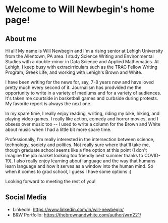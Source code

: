 # Welcome to Will Newbegin's home page!

## About me

Hi all! My name is Will Newbegin and I'm a rising senior at Lehigh University from the Allentown, PA area. I study Science Writing and Environmental Studies with a double-minor in Data Science and Applied Mathematics. At Lehigh, I keep busy with extracirriculars such as the TRAC Fellow Writing Program, Greek Life, and working with Lehigh's Brown and White. 

I have been writing for the news for, say, 7-8 years now and have loved pretty much every second of it. Journalism has prodvided me the opportunity to write in a variety of mediums and for a variety of audiences. It's taken me courtside in basketball games and curbside during protests. My favorite report is always the next one.

In my spare time, I really enjoy reading, writing, riding my bike, hiking, and playing video games. I really like action, comedy and horror movies, and I obsess over music too -- I used to write a column for the Brown and White about music when I had a little bit more spare time. 

Professionally, I'm really interested in the intersection between science, technology, society and politics. Not really sure where that'll take me, though graduate school seems like a fine option at this point (I don't imagine the job market looking too friendly next summer thanks to COVID-19). I also really enjoy learning about language and the way that humans learn language and how it serves as a window into the human mind. So when it comes to grad school, I guess I have some options :)

Looking forward to meeting the rest of you! 

## Social Media

- LinkedIn: https://www.linkedin.com/in/will-newbegin/
- B&W Portfolio: https://thebrownandwhite.com/author/wrn221/

